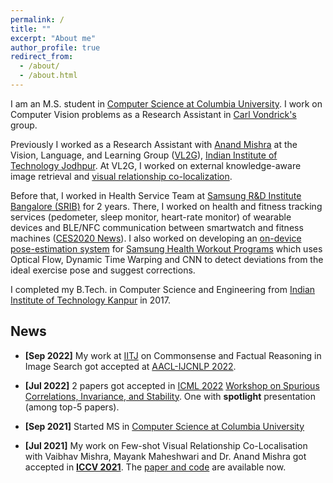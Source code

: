 ```yaml
---
permalink: /
title: ""
excerpt: "About me"
author_profile: true
redirect_from: 
  - /about/
  - /about.html
---
```

I am an M.S. student in [Computer Science at Columbia University](https://www.cs.columbia.edu/). I work on Computer Vision problems as a Research Assistant in [Carl Vondrick's](http://www.cs.columbia.edu/~vondrick/) group.

Previously I worked as a Research Assistant with [Anand Mishra](https://anandmishra22.github.io/) at the Vision, Language, and Learning Group ([VL2G](https://vl2g.github.io/)), [Indian Institute of Technology Jodhpur](http://iitj.ac.in/). At VL2G, I worked on external knowledge-aware image retrieval and [visual relationship co-localization](https://vl2g.github.io/projects/vrc/).

Before that, I worked in Health Service Team at [Samsung R&D Institute Bangalore (SRIB)](https://research.samsung.com/sri-b) for 2 years. There, I worked on health and fitness tracking services (pedometer, sleep monitor, heart-rate monitor) of wearable devices and BLE/NFC communication between smartwatch and fitness machines ([CES2020 News](https://www.technogym.com/int/newsroom/samsung-watch-ces-compatible/)). I also worked on developing an [on-device pose-estimation system](https://ieeexplore.ieee.org/document/8856547) for [Samsung Health Workout Programs](https://www.samsung.com/global/galaxy/apps/samsung-health/#programs) which uses Optical Flow, Dynamic Time Warping and CNN to detect deviations from the ideal exercise pose and suggest corrections.

I completed my B.Tech. in Computer Science and Engineering from [Indian Institute of Technology Kanpur](https://iitk.ac.in/) in 2017.

## News 
- **[Sep 2022]** My work at [IITJ](https://vl2g.github.io/) on Commonsense and Factual Reasoning in Image Search got accepted at [AACL-IJCNLP 2022](https://www.aacl2022.org/).
- **[Jul 2022]** 2 papers got accepted in [ICML 2022](https://icml.cc/Conferences/2022) [Workshop on Spurious Correlations, Invariance, and Stability](https://sites.google.com/view/scis-workshop/home). One with **spotlight** presentation (among top-5 papers).

- **[Sep 2021]** Started MS in [Computer Science at Columbia University](https://www.cs.columbia.edu/)
- **[Jul 2021]** My work on Few-shot Visual Relationship Co-Localisation with Vaibhav Mishra, Mayank Maheshwari and Dr. Anand Mishra got accepted in [**ICCV 2021**](http://iccv2021.thecvf.com/home). The [paper and code](https://vl2g.github.io/projects/vrc/) are available now.

